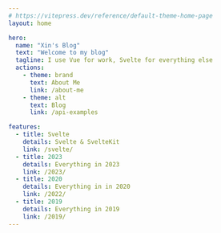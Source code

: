 ```yaml
---
# https://vitepress.dev/reference/default-theme-home-page
layout: home

hero:
  name: "Xin's Blog"
  text: "Welcome to my blog"
  tagline: I use Vue for work, Svelte for everything else 
  actions:
    - theme: brand
      text: About Me
      link: /about-me
    - theme: alt
      text: Blog
      link: /api-examples

features:
  - title: Svelte
    details: Svelte & SvelteKit
    link: /svelte/
  - title: 2023
    details: Everything in 2023
    link: /2023/
  - title: 2020
    details: Everything in in 2020
    link: /2022/
  - title: 2019
    details: Everything in 2019
    link: /2019/
---
```


